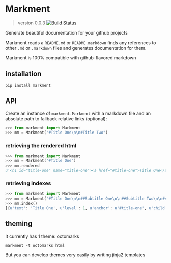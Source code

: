 # Markment
> version 0.0.3
[![Build Status](https://secure.travis-ci.org/gabrielfalcao/markment.png?branch=master)](http://travis-ci.org/#!/gabrielfalcao/markment)

Generate beautiful documentation for your github projects


Markment reads a `README.md` or `README.markdown` finds any references
to other `.md` or `.markdown` files and generates documentation for
them.

Markment is 100% compatible with github-flavored markdown

## installation

```console
pip install markment
```

## API

Create an instance of `markment.Markment` with a markdown file and an
absolute path to fallback relative links (optional):


```python
>>> from markment import Markment
>>> mm = Markment("#Title One\n\n#Title Two")
```

### retrieving the rendered html

```python
>>> from markment import Markment
>>> mm = Markment("#Title One")
>>> mm.rendered
u'<h1 id="title-one" name="title-one"><a href="#title-one">Title One</a></h1>'
```


### retrieving indexes

```python
>>> from markment import Markment
>>> mm = Markment("#Title One\n\n##Subtitle One\n\n##Subtitle Two\n\n###And so on...")
>>> mm.index()
[{u'text': 'Title One', u'level': 1, u'anchor': u'#title-one', u'child': [{u'text': 'Subtitle One', u'anchor': u'#subtitle-one', u'level': 2}, {u'text': 'Subtitle Two', u'level': 2, u'anchor': u'#subtitle-two', u'child': [{u'text': 'And so on...', u'anchor': u'#and-so-on---', u'level': 3}]}]}]
```



## theming

It currently has 1 theme: octomarks

```console
markment -t octomarks html
```

But you can develop themes very easily by writing jinja2 templates
